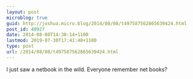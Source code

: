 ```yaml
---
layout: post
microblog: true
guid: http://joshua.micro.blog/2014/08/08/t497587562865639424.html
post_id: 40927
date: 2014-08-08T14:38:14+1100
lastmod: 2019-07-30T17:41:48+1100
type: post
url: /2014/08/08/t497587562865639424.html
---
```

I just saw a netbook in the wild. Everyone remember net books?
